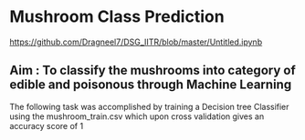 # Mushroom Class Prediction
https://github.com/Dragneel7/DSG_IITR/blob/master/Untitled.ipynb
## Aim : To classify the mushrooms into category of edible and poisonous through Machine Learning

The following task was accomplished by training a Decision tree Classifier using the mushroom_train.csv which upon 
cross validation gives an accuracy score of 1

